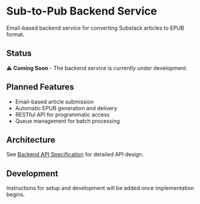# Sub-to-Pub Backend Service

Email-based backend service for converting Substack articles to EPUB format.

## Status

⚠️ **Coming Soon** - The backend service is currently under development.

## Planned Features

- Email-based article submission
- Automatic EPUB generation and delivery
- RESTful API for programmatic access
- Queue management for batch processing

## Architecture

See [Backend API Specification](../docs/BACKEND_API_SPEC.md) for detailed API design.

## Development

Instructions for setup and development will be added once implementation begins.